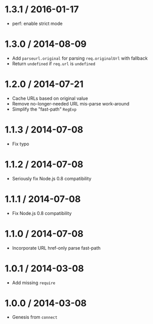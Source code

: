 1.3.1 / 2016-01-17
====

  * perf: enable strict mode

1.3.0 / 2014-08-09
====

  * Add `parseurl.original` for parsing `req.originalUrl` with fallback
  * Return `undefined` if `req.url` is `undefined`

1.2.0 / 2014-07-21
====

  * Cache URLs based on original value
  * Remove no-longer-needed URL mis-parse work-around
  * Simplify the "fast-path" `RegExp`

1.1.3 / 2014-07-08
====

  * Fix typo

1.1.2 / 2014-07-08
====

  * Seriously fix Node.js 0.8 compatibility

1.1.1 / 2014-07-08
====

  * Fix Node.js 0.8 compatibility

1.1.0 / 2014-07-08
====

  * Incorporate URL href-only parse fast-path

1.0.1 / 2014-03-08
====

  * Add missing `require`

1.0.0 / 2014-03-08
====

  * Genesis from `connect`
